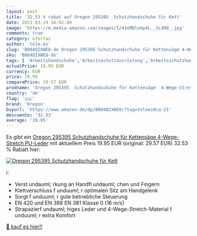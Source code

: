 ```yaml
---
layout: post
title: '32.53 % rabat auf Oregon 295395  Schutzhandschuhe für Kett'
date: 2021-03-19 16:02:00
image: 'https://m.media-amazon.com/images/I/41eMDlokp4L._SL400_.jpg'
comments: true
category: ofertas
author: 'tole.es'
slug: 'B004QIXWE8-de Oregon 295395 Schutzhandschuhe für Kettensäge 4-Wege-...'
sku: 'B004QIXWE8-de'
tags: [ 'Arbeitshandschuhe','Arbeitsschutzausrüstung','Arbeitsschutzhandschuhe','Baumarkt','Sicherheitstechnik','oregon', ]
actualPrice: 19.95 EUR
currency: EUR
price: 19.95
comparePrice: 29.57 EUR
prodname: 'Oregon 295395  Schutzhandschuhe für Kettensäge  4-Wege-Stretch  PU-Leder'
country: 'de'
flag: '🇩🇪'
brand: 'Oregon'
buyurl: 'https://www.amazon.de/dp/B004QIXWE8/?tag=tolees0ca-21'
descuento: '32.53'
average: '19.95'
---
```


Es gibt ein [Oregon 295395  Schutzhandschuhe für Kettensäge  4-Wege-Stretch  PU-Leder](https://www.amazon.de/dp/B004QIXWE8/?tag=tolees0ca-21) mit aktuellem Preis 19.95 EUR (original: 29.57 EUR) 32.53 % Rabatt hier:

[![Oregon 295395  Schutzhandschuhe für Kett](https://m.media-amazon.com/images/I/41eMDlokp4L._SL400_.jpg)](https://www.amazon.de/dp/B004QIXWE8/?tag=tolees0ca-21)

ℹ️:

- Verst undauml; rkung an Handfl undauml; chen und Fingern
- Klettverschluss f unduuml; r optimalen Sitz am Handgelenk
- Sorgt f unduuml; r gute betriebliche Steuerung
- EN 420 und EN 388 EN 381 Klasse 0 (16 m/s)
- Strapazierf undauml; higes Leder und 4-Wege-Stretch-Material f unduuml; r extra Komfort

[🛒 kauf es hier!!](https://www.amazon.de/dp/B004QIXWE8/?tag=tolees0ca-21)

